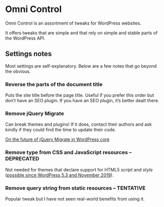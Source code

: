 
Omni Control
================================================================================

Omni Control is an assortment of tweaks for WordPress websites.

It offers tweaks that are simple and that rely on simple and stable parts of the WordPress API.



Settings notes
--------------------------------------------------------------------------------

Most settings are self-explanatory. Below are a few notes that go beyond the obvious.

### Reverse the parts of the document title

Puts the site title before the page title. Useful if you prefer this order but don’t have an SEO plugin. If you have an SEO plugin, it’s better dealt there.

### Remove jQuery Migrate

Can break themes and plugins! If it does, contact their authors and ask kindly if they could find the time to update their code.

[On the future of jQuery Migrate in WordPress core](https://make.wordpress.org/core/2020/06/29/updating-jquery-version-shipped-with-wordpress/)

### Remove type from CSS and JavaScript resources – DEPRECATED

Not needed for themes that declare support for HTML5 *script* and *style* ([possible since WordPress 5.3 and November 2019](https://make.wordpress.org/core/2019/10/15/miscellaneous-developer-focused-changes-in-5-3/)).

###  Remove query string from static resources – TENTATIVE

Popular tweak but I have not seen real-world benefits from using it.